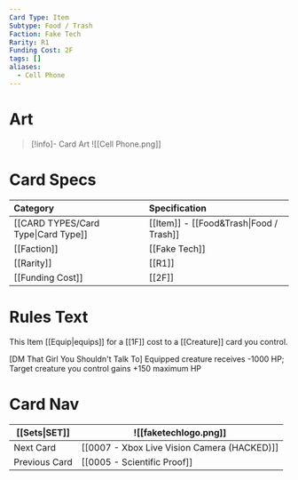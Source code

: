 ```yaml
---
Card Type: Item
Subtype: Food / Trash
Faction: Fake Tech
Rarity: R1
Funding Cost: 2F
tags: []
aliases:
  - Cell Phone
---
```

# Art

> [!info]- Card Art
> ![[Cell Phone.png]]

# Card Specs

| Category | Specification| 
| :--- | :--- |
| [[CARD TYPES/Card Type\|Card Type]] | [[Item]] - [[Food&Trash\|Food / Trash]] | 
| [[Faction]] | [[Fake Tech]] |  
| [[Rarity]] | [[R1]] |  
| [[Funding Cost]] | [[2F]] |  

# Rules Text  

This Item [[Equip|equips]] for a [[1F]] cost to a [[Creature]] card you control.  

[DM That Girl You Shouldn't Talk To] Equipped creature receives -1000 HP;
Target creature you control gains +150 maximum HP  


# Card Nav

| [[Sets\|SET]] | ![[faketechlogo.png]] |
| --------------------------- | --------------------- |
| Next Card                   | [[0007 - Xbox Live Vision Camera (HACKED)]]                  |
| Previous Card               | [[0005 - Scientific Proof]]                  |




